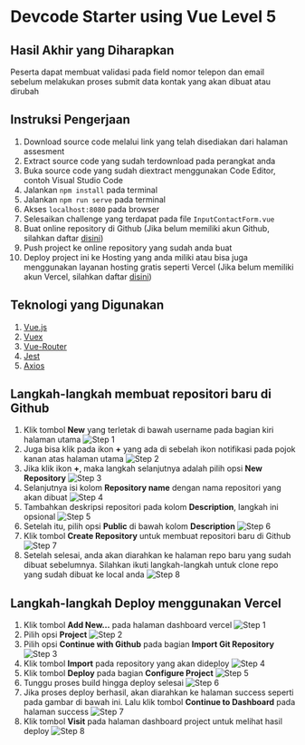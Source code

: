 # Devcode Starter using Vue Level 5

## Hasil Akhir yang Diharapkan

Peserta dapat membuat validasi pada field nomor telepon dan email sebelum melakukan proses submit data kontak yang akan dibuat atau dirubah

## Instruksi Pengerjaan

1. Download source code melalui link yang telah disediakan dari halaman assesment
2. Extract source code yang sudah terdownload pada perangkat anda
3. Buka source code yang sudah diextract menggunakan Code Editor, contoh Visual Studio Code
4. Jalankan `npm install` pada terminal
5. Jalankan `npm run serve` pada terminal
6. Akses `localhost:8080` pada browser
7. Selesaikan challenge yang terdapat pada file `InputContactForm.vue`
8. Buat online repository di Github (Jika belum memiliki akun Github, silahkan daftar [disini](https://github.com/signup))
9. Push project ke online repository yang sudah anda buat
10. Deploy project ini ke Hosting yang anda miliki atau bisa juga menggunakan layanan hosting gratis seperti Vercel (Jika belum memiliki akun Vercel, silahkan daftar [disini](https://vercel.com/signup))

## Teknologi yang Digunakan

1. [Vue.js](https://v2.vuejs.org/v2/guide/)
2. [Vuex](https://v3.vuex.vuejs.org/)
3. [Vue-Router](https://v3.router.vuejs.org/guide/#html)
4. [Jest](https://v1.test-utils.vuejs.org/guides/#getting-started)
5. [Axios](https://axios-http.com/docs/intro)

## Langkah-langkah membuat repositori baru di Github

1. Klik tombol **New** yang terletak di bawah username pada bagian kiri halaman utama
   ![Step 1](create-repo-steps/step-1.png)
2. Juga bisa klik pada ikon **+** yang ada di sebelah ikon notifikasi pada pojok kanan atas halaman utama
   ![Step 2](create-repo-steps/step-2.png)
3. Jika klik ikon **+**, maka langkah selanjutnya adalah pilih opsi **New Repository**
   ![Step 3](create-repo-steps/step-3.png)
4. Selanjutnya isi kolom **Repository name** dengan nama repositori yang akan dibuat
   ![Step 4](create-repo-steps/step-4.png)
5. Tambahkan deskripsi repositori pada kolom **Description**, langkah ini opsional
   ![Step 5](create-repo-steps/step-5.png)
6. Setelah itu, pilih opsi **Public** di bawah kolom **Description**
   ![Step 6](create-repo-steps/step-6.png)
7. Klik tombol **Create Repository** untuk membuat repositori baru di Github
   ![Step 7](create-repo-steps/step-7.png)
8. Setelah selesai, anda akan diarahkan ke halaman repo baru yang sudah dibuat sebelumnya. Silahkan ikuti langkah-langkah untuk clone repo yang sudah dibuat ke local anda
   ![Step 8](create-repo-steps/step-8.png)

## Langkah-langkah Deploy menggunakan Vercel

1. Klik tombol **Add New...** pada halaman dashboard vercel
   ![Step 1](deploy-steps/Step-1.png)
2. Pilih opsi **Project**
   ![Step 2](deploy-steps/Step-2.png)
3. Pilih opsi **Continue with Github** pada bagian **Import Git Repository**
   ![Step 3](deploy-steps/Step-3.png)
4. Klik tombol **Import** pada repository yang akan dideploy
   ![Step 4](deploy-steps/Step-4.png)
5. Klik tombol **Deploy** pada bagian **Configure Project**
   ![Step 5](deploy-steps/Step-5.png)
6. Tunggu proses build hingga deploy selesai
   ![Step 6](deploy-steps/Step-6.png)
7. Jika proses deploy berhasil, akan diarahkan ke halaman success seperti pada gambar di bawah ini. Lalu klik tombol **Continue to Dashboard** pada halaman success
   ![Step 7](deploy-steps/Step-7.png)
8. Klik tombol **Visit** pada halaman dashboard project untuk melihat hasil deploy
   ![Step 8](deploy-steps/Step-8.png)
